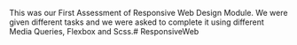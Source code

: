 This was our First Assessment of Responsive Web Design Module. We were given different tasks and we were asked to complete it using different Media Queries, Flexbox and Scss.# ResponsiveWeb
